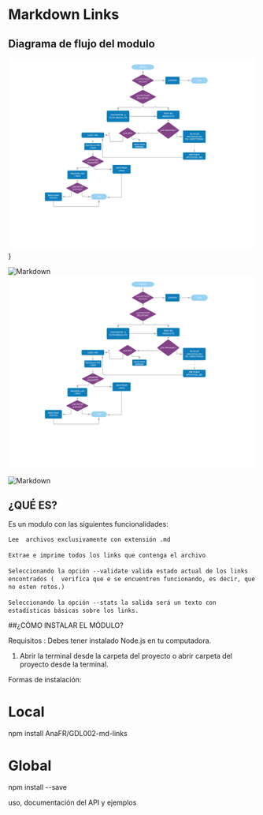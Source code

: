 # Markdown Links


## Diagrama de flujo del modulo

 ![Diagrama de flujo](https://github.com/AnaFR/GDL002-md-links/blob/master/img/flujograma.png)}


 ![Markdown](https://es.wikipedia.org/wiki/Markdown) 
![Diagrama de flujo](https://github.com/AnaFR/GDL002-md-links/blob/master/img/flujograma.png)


 ![Markdown](https://es.wikipedia.org/wiki/Markdown) 






## ¿QUÉ ES?
Es un modulo con las siguientes funcionalidades:

    Lee  archivos exclusivamente con extensión .md

    Extrae e imprime todos los links que contenga el archivo

    Seleccionando la opción --validate valida estado actual de los links encontrados (  verifica que e se encuentren funcionando, es decir, que no esten rotos.)
    
    Seleccionando la opción --stats la salida será un texto con estadísticas básicas sobre los links.




 

##¿CÓMO INSTALAR EL MÓDULO?

Requisitos : Debes tener instalado Node.js en tu computadora.

1. Abrir la terminal desde la carpeta del proyecto o abrir carpeta del proyecto desde la terminal.

Formas de instalación: 

# Local

npm install AnaFR/GDL002-md-links

# Global

npm install --save 

uso, documentación del API y ejemplos


